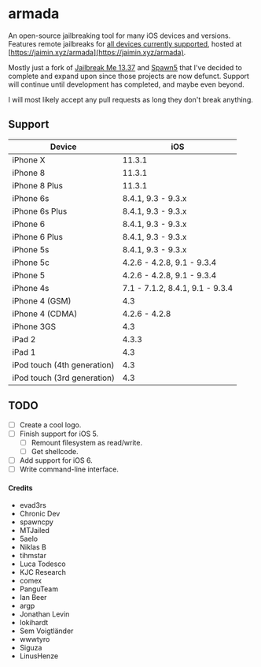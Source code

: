 # armada
An open-source jailbreaking tool for many iOS devices and versions. Features remote jailbreaks for [all devices currently supported](https://github.com/jaim1n/armada/#support), hosted at [https://jaimin.xyz/armada](https://jaimin.xyz/armada).

Mostly just a fork of [Jailbreak Me 13.37](https://github.com/MTJailed/jailbreakme) and [Spawn5](https://github.com/BlekShader/spawn5) that I've decided to complete and expand upon since those projects are now defunct. Support will continue until development has completed, and maybe even beyond.

I will most likely accept any pull requests as long they don't break anything.

## Support
| Device                      | iOS           |
|-----------------------------|---------------|
| iPhone X                    | 11.3.1        |
| iPhone 8                    | 11.3.1        |
| iPhone 8 Plus               | 11.3.1        |
| iPhone 6s                   | 8.4.1, 9.3 - 9.3.x |
| iPhone 6s Plus              | 8.4.1, 9.3 - 9.3.x |
| iPhone 6                    | 8.4.1, 9.3 - 9.3.x |
| iPhone 6 Plus               | 8.4.1, 9.3 - 9.3.x |
| iPhone 5s                   | 8.4.1, 9.3 - 9.3.x |
| iPhone 5c                   | 4.2.6 - 4.2.8, 9.1 - 9.3.4 |
| iPhone 5                    | 4.2.6 - 4.2.8, 9.1 - 9.3.4 |
| iPhone 4s                   | 7.1 - 7.1.2, 8.4.1, 9.1 - 9.3.4 |
| iPhone 4 (GSM)              | 4.3           |
| iPhone 4 (CDMA)             | 4.2.6 - 4.2.8 |
| iPhone 3GS                  | 4.3           |
| iPad 2                      | 4.3.3         |
| iPad 1                      | 4.3           |
| iPod touch (4th generation) | 4.3           |
| iPod touch (3rd generation) | 4.3           |

## TODO
- [ ] Create a cool logo.
- [ ] Finish support for iOS 5.
  - [ ] Remount filesystem as read/write.
  - [ ] Get shellcode.
- [ ] Add support for iOS 6.
- [ ] Write command-line interface.

#### Credits
- evad3rs
- Chronic Dev
- spawncpy
- MTJailed
- 5aelo
- Niklas B
- tihmstar
- Luca Todesco
- KJC Research
- comex
- PanguTeam
- Ian Beer
- argp
- Jonathan Levin
- lokihardt
- Sem Voigtländer
- wwwtyro
- Siguza
- LinusHenze
